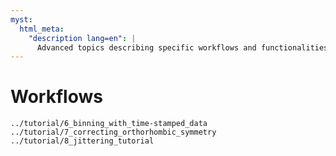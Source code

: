 ```yaml
---
myst:
  html_meta:
    "description lang=en": |
      Advanced topics describing specific workflows and functionalities
---
```

# Workflows

```{toctree}
../tutorial/6_binning_with_time-stamped_data
../tutorial/7_correcting_orthorhombic_symmetry
../tutorial/8_jittering_tutorial
```
